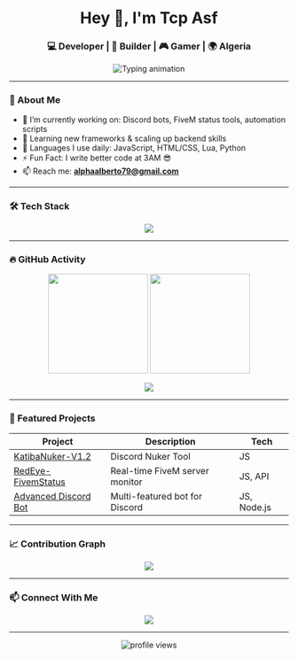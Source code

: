 <h1 align="center">Hey 👋, I'm Tcp Asf</h1>
<h3 align="center">💻 Developer | 🚀 Builder | 🎮 Gamer | 🌍 Algeria</h3>

<p align="center">
  <img src="https://readme-typing-svg.herokuapp.com?font=Fira+Code&weight=600&size=24&duration=3000&pause=1000&center=true&vCenter=true&width=435&lines=Full-stack+Dev+%7C+Discord+Bots+%7C+FiveM+Scripts;Building+with+JS%2C+Lua%2C+Python+%26+More;Code.+Learn.+Level+Up+%F0%9F%9A%80" alt="Typing animation">
</p>

---

### 🧠 About Me

- 🔭 I’m currently working on: Discord bots, FiveM status tools, automation scripts  
- 🌱 Learning new frameworks & scaling up backend skills  
- 🧩 Languages I use daily: JavaScript, HTML/CSS, Lua, Python  
- ⚡ Fun Fact: I write better code at 3AM 😎  
- 📫 Reach me: **alphaalberto79@gmail.com**

---

### 🛠 Tech Stack

<p align="center">
  <img src="https://skillicons.dev/icons?i=js,html,css,python,lua,nodejs,react,tailwind,express,github,git,vscode,bash" />
</p>

---

### 🔥 GitHub Activity

<p align="center">
  <img src="https://github-readme-stats.vercel.app/api?username=tcpasf&show_icons=true&theme=tokyonight&hide_title=false&count_private=true&include_all_commits=true" height="180"/>
  <img src="https://github-readme-stats.vercel.app/api/top-langs/?username=tcpasf&layout=compact&theme=tokyonight" height="180"/>
</p>

<p align="center">
  <img src="https://github-readme-streak-stats.herokuapp.com?user=tcpasf&theme=tokyonight&hide_border=false" />
</p>

---

### 🚀 Featured Projects

| Project | Description | Tech |
|--------|-------------|------|
| [KatibaNuker-V1.2](https://github.com/tcpasf/KatibaNuker-V1.2) | Discord Nuker Tool | JS |
| [RedEye-FivemStatus](https://github.com/tcpasf/RedEye-FivemStatus) | Real-time FiveM server monitor | JS, API |
| [Advanced Discord Bot](https://github.com/tcpasf/Advanced-Discord-Bot-by-AlphaDev) | Multi-featured bot for Discord | JS, Node.js |

---

### 📈 Contribution Graph

<p align="center">
  <img src="https://github-readme-activity-graph.vercel.app/graph?username=tcpasf&theme=tokyo-night&bg_color=0d1117&color=8ec2f2&line=5194f0&point=ffffff" />
</p>

---

### 📫 Connect With Me

<p align="center">
  <a href="mailto:alphaalberto79@gmail.com">
    <img src="https://img.shields.io/badge/Gmail-D14836?style=for-the-badge&logo=gmail&logoColor=white">
  </a>
  <!-- Add Discord or other socials if you want -->
</p>

---

<p align="center">
  <img src="https://komarev.com/ghpvc/?username=tcpasf&label=Profile+views&color=blueviolet&style=flat" alt="profile views" />
</p>
